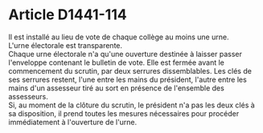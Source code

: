 # Article D1441-114

  
Il est installé au lieu de vote de chaque collège au moins une urne.   
L'urne électorale est transparente.   
Chaque urne électorale n'a qu'une ouverture destinée à laisser passer l'enveloppe contenant le bulletin de vote. Elle est fermée avant le commencement du scrutin, par deux serrures dissemblables. Les clés de ses serrures restent, l'une entre les mains du président, l'autre entre les mains d'un assesseur tiré au sort en présence de l'ensemble des assesseurs.   
Si, au moment de la clôture du scrutin, le président n'a pas les deux clés à sa disposition, il prend toutes les mesures nécessaires pour procéder immédiatement à l'ouverture de l'urne.